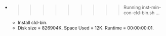 * >>>>>>>>> Running inst-min-con-cld-bin.sh ...
  * Install cld-bin.
  * Disk size = 826904K. Space Used = 12K. Runtime = 00:00:00:01.
